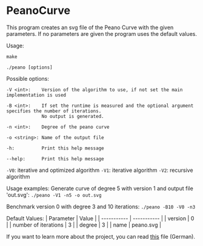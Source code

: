 # PeanoCurve
This program creates an svg file of the Peano Curve with the given parameters. If no parameters are given the program uses the default values.

Usage:
```
make
```

```
./peano [options]
```

Possible options:
```
-V <int>:    Version of the algorithm to use, if not set the main implementation is used

-B <int>:    If set the runtime is measured and the optional argument specifies the number of iterations. 
             No output is generated.

-n <int>:    Degree of the peano curve

-o <string>: Name of the output file

-h:          Print this help message

--help:      Print this help message
```

```-V0```: iterative and optimized algorithm
```-V1```: iterative algorithm
```-V2```: recursive algorithm

Usage examples:
Generate curve of degree 5 with version 1 and output file 'out.svg': ```./peano -V1 -n5 -o out.svg```

Benchmark version 0 with degree 3 and 10 iterations: ```./peano -B10 -V0 -n3```

Default Values:
| Parameter             | Value          |
| -----------           | -----------    |
| version               | 0              |
| number of iterations  | 3              |
| degree                | 3              |
| name                  | peano.svg      |

If you want to learn more about the project, you can read [this](./Ausarbeitung.pdf) file (German).
